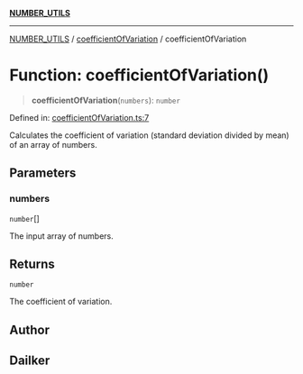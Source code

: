 [**NUMBER_UTILS**](../../README.md)

***

[NUMBER_UTILS](../../README.md) / [coefficientOfVariation](../README.md) / coefficientOfVariation

# Function: coefficientOfVariation()

> **coefficientOfVariation**(`numbers`): `number`

Defined in: [coefficientOfVariation.ts:7](https://github.com/dailker/everyutil/blob/d26b9d67d6bfd1ddd7a2a1a3cc3211a1e2d63d08/src/number/coefficientOfVariation.ts#L7)

Calculates the coefficient of variation (standard deviation divided by mean) of an array of numbers.

## Parameters

### numbers

`number`[]

The input array of numbers.

## Returns

`number`

The coefficient of variation.

## Author

## Dailker
